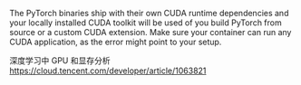 The PyTorch binaries ship with their own CUDA runtime dependencies and your locally installed CUDA toolkit will be used of you build PyTorch from source or a custom CUDA extension.
Make sure your container can run any CUDA application, as the error might point to your setup.

深度学习中 GPU 和显存分析   
https://cloud.tencent.com/developer/article/1063821   
